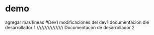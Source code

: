 # demo
agregar mas lineas
#Dev1 
modificaciones del dev1
documentacion dle desarrollador 1
/////////////////
Documentacon de desarrollador 2